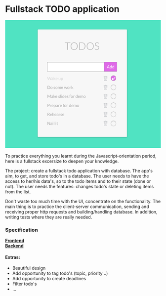 # Fullstack TODO application

![Todo mockup](todo-mockup.png)

To practice everything you learnt during the Javascript-orientation period, here is a fullstack excersize to deepen your knowledge.

The project: create a fullstack todo application with database. The app's aim, to get, and store todo's in a database. The user needs to have the access to her/his data's, so to the todo items and to their state (done or not). The user needs the features: changes todo's state or deleting items from the list.

Don't waste too much time with the UI, concentrate on the functionality. The main thing is to practice the client-server communication, sending and receiving proper http requests and building/handling database. In addition, writing tests where they are really needed.

### Specification     
[**Frontend**](todo-frontend.md)  
[**Backend**](todo-backend.md)  

#### Extras:
 -  Beautiful design
 -  Add opportunity to tag todo's (topic, priority ..)
 -  Add opportunity to create deadlines
 -  Filter todo's
 -  ...
